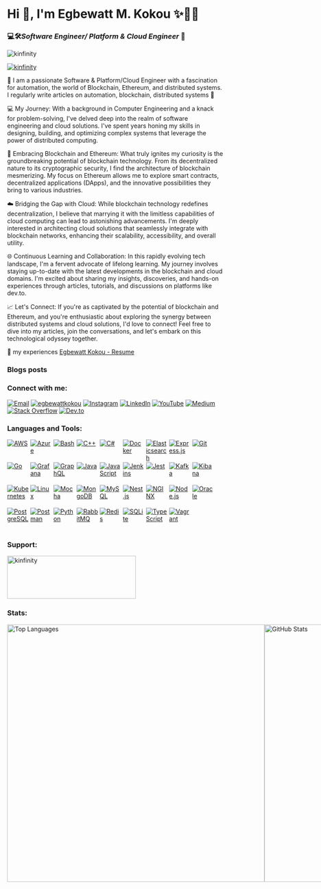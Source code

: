 # Hi 👋, I'm Egbewatt M. Kokou ✨💫🦋

### 💻🛠️***Software Engineer/ Platform & Cloud Engineer*** 🚀

![kinfinity](https://komarev.com/ghpvc/?username=kinfinity&label=Profile%20views&color=0e75b6&style=flat)

[![kinfinity](https://github-profile-trophy.vercel.app/?username=kinfinity)](https://github.com/ryo-ma/github-profile-trophy)

📝 I am a passionate Software & Platform/Cloud Engineer with a fascination for automation, the world of Blockchain, Ethereum, and distributed systems. I regularly write articles on automation, blockchain, distributed systems 🚀

💻 My Journey:
With a background in Computer Engineering and a knack for problem-solving, I've delved deep into the realm of software engineering and cloud solutions. I've spent years honing my skills in designing, building, and optimizing complex systems that leverage the power of distributed computing.

🔗 Embracing Blockchain and Ethereum:
What truly ignites my curiosity is the groundbreaking potential of blockchain technology. From its decentralized nature to its cryptographic security, I find the architecture of blockchain mesmerizing. My focus on Ethereum allows me to explore smart contracts, decentralized applications (DApps), and the innovative possibilities they bring to various industries.

☁️ Bridging the Gap with Cloud:
While blockchain technology redefines decentralization, I believe that marrying it with the limitless capabilities of cloud computing can lead to astonishing advancements. I'm deeply interested in architecting cloud solutions that seamlessly integrate with blockchain networks, enhancing their scalability, accessibility, and overall utility.

🌐 Continuous Learning and Collaboration:
In this rapidly evolving tech landscape, I'm a fervent advocate of lifelong learning. My journey involves staying up-to-date with the latest developments in the blockchain and cloud domains. I'm excited about sharing my insights, discoveries, and hands-on experiences through articles, tutorials, and discussions on platforms like dev.to.

📈 Let's Connect:
If you're as captivated by the potential of blockchain and Ethereum, and you're enthusiastic about exploring the synergy between distributed systems and cloud solutions, I'd love to connect! Feel free to dive into my articles, join the conversations, and let's embark on this technological odyssey together.

📄 my experiences [Egbewatt Kokou - Resume](https://infinintyworld.notion.site/Egbewatt-Kokou-Resume-089feb9f4ab7434589ced391a794e028?pvs=4)

### Blogs posts

### Connect with me:

[![Email](https://img.shields.io/badge/Email-kokou.egbewatt%40gmail.com-red?style=flat-square)](mailto:kokou.egbewatt@gmail.com)
[![egbewattkokou](https://img.shields.io/twitter/follow/egbewattkokou?logo=twitter&style=for-the-badge)](https://twitter.com/egbewattkokou)
[![Instagram](https://img.shields.io/badge/-k__infinity3-E4405F?style=flat-square&logo=instagram&logoColor=white&link=https://instagram.com/k_infinity3)](https://instagram.com/k_infinity3)
[![LinkedIn](https://img.shields.io/badge/-kinfinity3-blue?style=flat-square&logo=linkedin&logoColor=white&link=https://linkedin.com/in/kinfinity3)](https://linkedin.com/in/kinfinity3)
[![YouTube](https://img.shields.io/badge/-kokou__egbewatt-red?style=flat-square&logo=youtube&logoColor=white&link=https://www.youtube.com/c/kokou_egbewatt)](https://www.youtube.com/c/kokou_egbewatt)
[![Medium](https://img.shields.io/badge/-ksupro1-black?style=flat-square&logo=medium&logoColor=white&link=https://medium.com/@ksupro1)](https://medium.com/@ksupro1)
[![Stack Overflow](https://img.shields.io/stackexchange/stackoverflow/r/4265565?label=Stack%20Overflow&style=flat-square&logo=stackoverflow&logoColor=white&link=https://stackoverflow.com/users/4265565/kokou-egbewatt)](https://stackoverflow.com/users/4265565/kokou-egbewatt)
[![Dev.to](https://img.shields.io/badge/dev.to-kinfinity-black?style=flat-square&logo=dev.to&logoColor=white&link=https://dev.to/kinfinity)](https://dev.to/kinfinity)

### Languages and Tools:
<a href="https://aws.amazon.com" style="display: inline-block; width: 50px; height: 50px; overflow: hidden;">
  <img src="https://www.vectorlogo.zone/logos/amazon_aws/amazon_aws-icon.svg" alt="AWS">
</a>
<a href="https://azure.microsoft.com/en-in/" style="display: inline-block; width: 50px; height: 50px; overflow: hidden;">
  <img src="https://www.vectorlogo.zone/logos/microsoft_azure/microsoft_azure-icon.svg" alt="Azure">
</a>
<a href="https://www.gnu.org/software/bash/" style="display: inline-block; width: 50px; height: 50px; overflow: hidden;">
  <img src="https://www.vectorlogo.zone/logos/gnu_bash/gnu_bash-icon.svg" alt="Bash">
</a>
<a href="https://www.w3schools.com/cpp/" style="display: inline-block; width: 50px; height: 50px; overflow: hidden;">
  <img src="https://www.vectorlogo.zone/logos/cpp/cpp-icon.svg" alt="C++">
</a>
<a href="https://www.w3schools.com/cs/" style="display: inline-block; width: 50px; height: 50px; overflow: hidden;">
  <img src="https://www.vectorlogo.zone/logos/csharp/csharp-icon.svg" alt="C#">
</a>
<a href="https://www.docker.com/" style="display: inline-block; width: 50px; height: 50px; overflow: hidden;">
  <img src="https://www.vectorlogo.zone/logos/docker/docker-icon.svg" alt="Docker">
</a>
<a href="https://www.elastic.co" style="display: inline-block; width: 50px; height: 50px; overflow: hidden;">
  <img src="https://www.vectorlogo.zone/logos/elastic/elastic-icon.svg" alt="Elasticsearch">
</a>
<a href="https://expressjs.com" style="display: inline-block; width: 50px; height: 50px; overflow: hidden;">
  <img src="https://www.vectorlogo.zone/logos/expressjs/expressjs-icon.svg" alt="Express.js">
</a>
<a href="https://git-scm.com/" style="display: inline-block; width: 50px; height: 50px; overflow: hidden;">
  <img src="https://www.vectorlogo.zone/logos/git-scm/git-scm-icon.svg" alt="Git">
</a>
<a href="https://golang.org" style="display: inline-block; width: 50px; height: 50px; overflow: hidden;">
  <img src="https://www.vectorlogo.zone/logos/golang/golang-icon.svg" alt="Go">
</a>
<a href="https://grafana.com" style="display: inline-block; width: 50px; height: 50px; overflow: hidden;">
  <img src="https://www.vectorlogo.zone/logos/grafana/grafana-icon.svg" alt="Grafana">
</a>
<a href="https://graphql.org" style="display: inline-block; width: 50px; height: 50px; overflow: hidden;">
  <img src="https://www.vectorlogo.zone/logos/graphql/graphql-icon.svg" alt="GraphQL">
</a>
<a href="https://www.java.com" style="display: inline-block; width: 50px; height: 50px; overflow: hidden;">
  <img src="https://www.vectorlogo.zone/logos/java/java-icon.svg" alt="Java">
</a>
<a href="https://developer.mozilla.org/en-US/docs/Web/JavaScript" style="display: inline-block; width: 50px; height: 50px; overflow: hidden;">
  <img src="https://www.vectorlogo.zone/logos/javascript/javascript-icon.svg" alt="JavaScript">
</a>
<a href="https://www.jenkins.io" style="display: inline-block; width: 50px; height: 50px; overflow: hidden;">
  <img src="https://www.vectorlogo.zone/logos/jenkins/jenkins-icon.svg" alt="Jenkins">
</a>
<a href="https://jestjs.io" style="display: inline-block; width: 50px; height: 50px; overflow: hidden;">
  <img src="https://www.vectorlogo.zone/logos/jestjsio/jestjsio-icon.svg" alt="Jest">
</a>
<a href="https://kafka.apache.org/" style="display: inline-block; width: 50px; height: 50px; overflow: hidden;">
  <img src="https://www.vectorlogo.zone/logos/apache_kafka/apache_kafka-icon.svg" alt="Kafka">
</a>
<a href="https://www.elastic.co/kibana" style="display: inline-block; width: 50px; height: 50px; overflow: hidden;">
  <img src="https://www.vectorlogo.zone/logos/elasticco_kibana/elasticco_kibana-icon.svg" alt="Kibana">
</a>
<a href="https://kubernetes.io" style="display: inline-block; width: 50px; height: 50px; overflow: hidden;">
  <img src="https://www.vectorlogo.zone/logos/kubernetes/kubernetes-icon.svg" alt="Kubernetes">
</a>
<a href="https://www.linux.org/" style="display: inline-block; width: 50px; height: 50px; overflow: hidden;">
  <img src="https://www.vectorlogo.zone/logos/linux/linux-icon.svg" alt="Linux">
</a>
<a href="https://mochajs.org" style="display: inline-block; width: 50px; height: 50px; overflow: hidden;">
  <img src="https://www.vectorlogo.zone/logos/mochajs/mochajs-icon.svg" alt="Mocha">
</a>
<a href="https://www.mongodb.com/" style="display: inline-block; width: 50px; height: 50px; overflow: hidden;">
  <img src="https://www.vectorlogo.zone/logos/mongodb/mongodb-icon.svg" alt="MongoDB">
</a>
<a href="https://www.mysql.com/" style="display: inline-block; width: 50px; height: 50px; overflow: hidden;">
  <img src="https://www.vectorlogo.zone/logos/mysql/mysql-icon.svg" alt="MySQL">
</a>
<a href="https://nestjs.com/" style="display: inline-block; width: 50px; height: 50px; overflow: hidden;">
  <img src="https://www.vectorlogo.zone/logos/nestjs/nestjs-icon.svg" alt="Nest.js">
</a>
<a href="https://www.nginx.com" style="display: inline-block; width: 50px; height: 50px; overflow: hidden;">
  <img src="https://www.vectorlogo.zone/logos/nginx/nginx-icon.svg" alt="NGINX">
</a>
<a href="https://nodejs.org" style="display: inline-block; width: 50px; height: 50px; overflow: hidden;">
  <img src="https://www.vectorlogo.zone/logos/nodejs/nodejs-icon.svg" alt="Node.js">
</a>
<a href="https://www.oracle.com/" style="display: inline-block; width: 50px; height: 50px; overflow: hidden;">
  <img src="https://www.vectorlogo.zone/logos/oracle/oracle-icon.svg" alt="Oracle">
</a>
<a href="https://www.postgresql.org" style="display: inline-block; width: 50px; height: 50px; overflow: hidden;">
  <img src="https://www.vectorlogo.zone/logos/postgresql/postgresql-icon.svg" alt="PostgreSQL">
</a>
<a href="https://postman.com" style="display: inline-block; width: 50px; height: 50px; overflow: hidden;">
  <img src="https://www.vectorlogo.zone/util/preview.html?image=/logos/getpostman/getpostman-ar21.svg" alt="Postman">
</a>
<a href="https://www.python.org" style="display: inline-block; width: 50px; height: 50px; overflow: hidden;">
  <img src="https://www.vectorlogo.zone/logos/python/python-icon.svg" alt="Python">
</a>
<a href="https://www.rabbitmq.com" style="display: inline-block; width: 50px; height: 50px; overflow: hidden;">
  <img src="https://www.vectorlogo.zone/logos/rabbitmq/rabbitmq-icon.svg" alt="RabbitMQ">
</a>
<a href="https://redis.io" style="display: inline-block; width: 50px; height: 50px; overflow: hidden;">
  <img src="https://www.vectorlogo.zone/logos/redis/redis-icon.svg" alt="Redis">
</a>
<a href="https://www.sqlite.org/" style="display: inline-block; width: 50px; height: 50px; overflow: hidden;">
  <img src="https://www.vectorlogo.zone/logos/sqlite/sqlite-icon.svg" alt="SQLite">
</a>
<a href="https://www.typescriptlang.org/" style="display: inline-block; width: 50px; height: 50px; overflow: hidden;">
  <img src="https://www.vectorlogo.zone/logos/typescriptlang/typescriptlang-icon.svg" alt="TypeScript">
</a>
<a href="https://www.vagrantup.com/" style="display: inline-block; width: 50px; height: 50px; overflow: hidden;">
  <img src="https://www.vectorlogo.zone/logos/vagrantup/vagrantup-icon.svg" alt="Vagrant">
</a>


### Support:

<a href="https://www.buymeacoffee.com/kinfinity">
  <img src="https://cdn.buymeacoffee.com/buttons/v2/default-yellow.png" alt="kinfinity" width="300" height="100">
</a>

### Stats:

<div style="display: flex; width: auto; justify-content: space-between;">
  <a href="https://github.com/kinfinity" style="height: 200px;">
    <img src="https://github-readme-stats.vercel.app/api/top-langs?username=kinfinity&show_icons=true&locale=en&layout=compact" alt="Top Languages" width="600">
  </a>
  
  <a href="https://github.com/kinfinity" style="height: 200px;">
    <img src="https://github-readme-stats.vercel.app/api?username=kinfinity&show_icons=true&locale=en" alt="GitHub Stats" width="600">
  </a>
  
  <a href="https://github.com/kinfinity" style="height: 200px;">
    <img src="https://github-readme-streak-stats.herokuapp.com/?user=kinfinity&" alt="GitHub Streak" width="600">
  </a>
</div>

